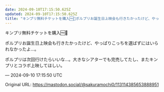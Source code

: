 ```yaml
---
date: 2024-09-10T17:15:50.625Z
updated: 2024-09-10T17:15:50.625Z
title: "キンプリ無料チケットを購入🆓🎫ポルプリお誕生日上映会も行きたかったけど、やっぱり[...]"
---
```


<p>キンプリ無料チケットを購入🆓🎫</p><p>ポルプリお誕生日上映会も行きたかったけど、やっぱりこっちを選ばずにはいられなかったよ…。</p><p>ポルプリは次回行けたらいいな…。大きなシアターでも完売してたし、またキンプリとコラボ上映してほしい。</p>

&mdash; 2024-09-10 17:15:50 UTC

Original URL: https://mastodon.social/@sakuramochi0/113114385653888951
